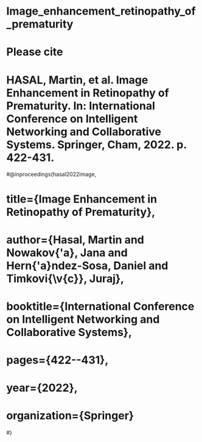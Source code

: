 # Image_enhancement_retinopathy_of_prematurity
# Please cite 
# HASAL, Martin, et al. Image Enhancement in Retinopathy of Prematurity. In: International Conference on Intelligent Networking and Collaborative Systems. Springer, Cham, 2022. p. 422-431.

#@inproceedings{hasal2022image,
#  title={Image Enhancement in Retinopathy of Prematurity},
#  author={Hasal, Martin and Nowakov{\'a}, Jana and Hern{\'a}ndez-Sosa, Daniel and Timkovi{\v{c}}, Juraj},
#  booktitle={International Conference on Intelligent Networking and Collaborative Systems},
#  pages={422--431},
#  year={2022},
#  organization={Springer}
#}
